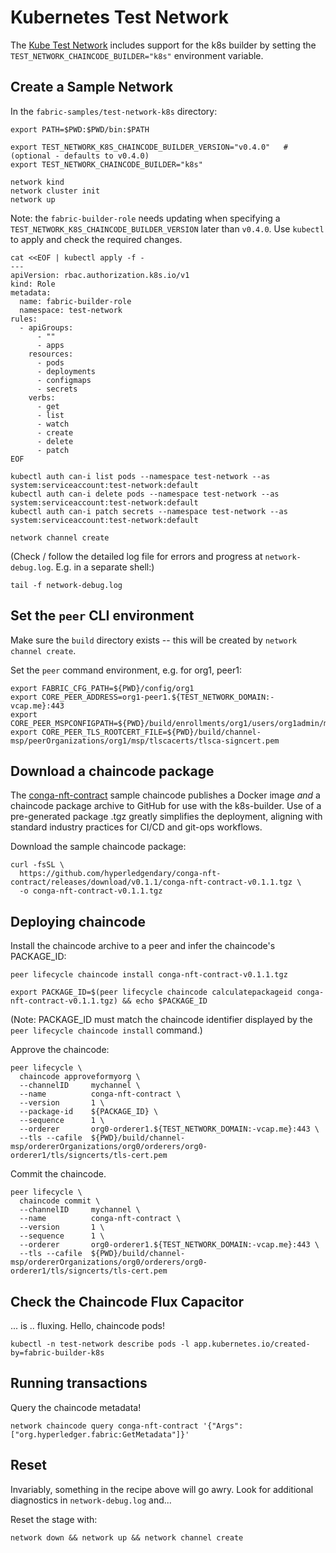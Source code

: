 # Kubernetes Test Network

The [Kube Test Network](https://github.com/hyperledger/fabric-samples/tree/main/test-network-k8s) includes support 
for the k8s builder by setting the `TEST_NETWORK_CHAINCODE_BUILDER="k8s"` environment variable.

## Create a Sample Network 

In the `fabric-samples/test-network-k8s` directory:

```shell
export PATH=$PWD:$PWD/bin:$PATH

export TEST_NETWORK_K8S_CHAINCODE_BUILDER_VERSION="v0.4.0"   # (optional - defaults to v0.4.0)
export TEST_NETWORK_CHAINCODE_BUILDER="k8s"

network kind 
network cluster init
network up
```

Note: the `fabric-builder-role` needs updating when specifying a `TEST_NETWORK_K8S_CHAINCODE_BUILDER_VERSION` later than `v0.4.0`.
Use `kubectl` to apply and check the required changes.

```
cat <<EOF | kubectl apply -f -
---
apiVersion: rbac.authorization.k8s.io/v1
kind: Role
metadata:
  name: fabric-builder-role
  namespace: test-network
rules:
  - apiGroups:
      - ""
      - apps
    resources:
      - pods
      - deployments
      - configmaps
      - secrets
    verbs:
      - get
      - list
      - watch
      - create
      - delete
      - patch
EOF

kubectl auth can-i list pods --namespace test-network --as system:serviceaccount:test-network:default
kubectl auth can-i delete pods --namespace test-network --as system:serviceaccount:test-network:default
kubectl auth can-i patch secrets --namespace test-network --as system:serviceaccount:test-network:default
```

```shell
network channel create
```

(Check / follow the detailed log file for errors and progress at `network-debug.log`.  E.g. in a separate shell:)
```shell
tail -f network-debug.log
```


## Set the `peer` CLI environment

Make sure the `build` directory exists -- this will be created by `network channel create`. 

Set the `peer` command environment, e.g. for org1, peer1: 

```shell
export FABRIC_CFG_PATH=${PWD}/config/org1
export CORE_PEER_ADDRESS=org1-peer1.${TEST_NETWORK_DOMAIN:-vcap.me}:443
export CORE_PEER_MSPCONFIGPATH=${PWD}/build/enrollments/org1/users/org1admin/msp
export CORE_PEER_TLS_ROOTCERT_FILE=${PWD}/build/channel-msp/peerOrganizations/org1/msp/tlscacerts/tlsca-signcert.pem
```

## Download a chaincode package

The [conga-nft-contract](https://github.com/hyperledgendary/conga-nft-contract) sample chaincode publishes a 
Docker image _and_ a chaincode package archive to GitHub for use with the k8s-builder.  Use of a pre-generated package .tgz 
greatly simplifies the deployment, aligning with standard industry practices for CI/CD and git-ops workflows. 

Download the sample chaincode package: 

```shell
curl -fsSL \
  https://github.com/hyperledgendary/conga-nft-contract/releases/download/v0.1.1/conga-nft-contract-v0.1.1.tgz \
  -o conga-nft-contract-v0.1.1.tgz
```

## Deploying chaincode

Install the chaincode archive to a peer and infer the chaincode's PACKAGE_ID: 

```shell
peer lifecycle chaincode install conga-nft-contract-v0.1.1.tgz
```

```shell
export PACKAGE_ID=$(peer lifecycle chaincode calculatepackageid conga-nft-contract-v0.1.1.tgz) && echo $PACKAGE_ID
```

(Note: PACKAGE_ID must match the chaincode identifier displayed by the `peer lifecycle chaincode install` command.)


Approve the chaincode:

```shell
peer lifecycle \
  chaincode approveformyorg \
  --channelID     mychannel \
  --name          conga-nft-contract \
  --version       1 \
  --package-id    ${PACKAGE_ID} \
  --sequence      1 \
  --orderer       org0-orderer1.${TEST_NETWORK_DOMAIN:-vcap.me}:443 \
  --tls --cafile  ${PWD}/build/channel-msp/ordererOrganizations/org0/orderers/org0-orderer1/tls/signcerts/tls-cert.pem
```

Commit the chaincode.

```shell
peer lifecycle \
  chaincode commit \
  --channelID     mychannel \
  --name          conga-nft-contract \
  --version       1 \
  --sequence      1 \
  --orderer       org0-orderer1.${TEST_NETWORK_DOMAIN:-vcap.me}:443 \
  --tls --cafile  ${PWD}/build/channel-msp/ordererOrganizations/org0/orderers/org0-orderer1/tls/signcerts/tls-cert.pem
```

## Check the Chaincode Flux Capacitor 

... is .. fluxing.  Hello, chaincode pods! 

```shell
kubectl -n test-network describe pods -l app.kubernetes.io/created-by=fabric-builder-k8s
```


## Running transactions

Query the chaincode metadata!

```shell
network chaincode query conga-nft-contract '{"Args":["org.hyperledger.fabric:GetMetadata"]}'
```

## Reset 

Invariably, something in the recipe above will go awry.  Look for additional diagnostics in `network-debug.log` and...

Reset the stage with: 

```shell
network down && network up && network channel create
```
